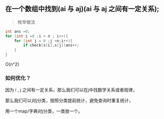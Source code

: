 ## 在一个数组中找到(ai 与 aj)(ai 与 aj 之间有一定关系);

> 枚举做法

```cpp
int ans =0;
for (int i =0 ;i < n ; i++){
    for (int j = 0 ;j <n;i++){
        if check(s[i],s[j])ans++;
    }
}
```
O(n^2)

### 如何优化？

因为 i , j 之间有一定关系，那么我们可以在j中找数学关系或者规律，

那么我们可以对j分类，按照分类提前统计，避免查询时重复统计，

用一个map/字典对j分类，一类放一个。
